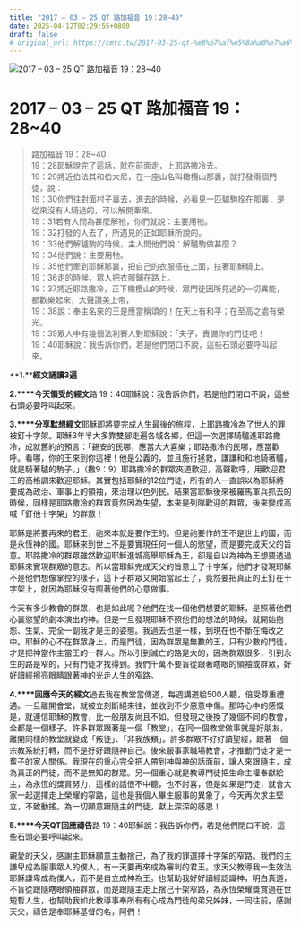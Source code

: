 ```yaml
---
title: "2017 – 03 – 25 QT 路加福音 19：28~40"
date: 2025-04-12T02:29:55+0800
draft: false
# original_url: https://cmtc.tw/2017-03-25-qt-%e8%b7%af%e5%8a%a0%e7%a6%8f%e9%9f%b3-19%ef%bc%9a2840
---
```


![2017 – 03 – 25 QT 路加福音 19：28~40](/images/qt.jpg   "2017 – 03 – 25 QT 路加福音 19：28~40")

# 2017 – 03 – 25 QT 路加福音 19：28~40

> 路加福音 19：28~40  
> 19：28耶穌說完了這話，就在前面走，上耶路撒冷去。  
> 19：29將近伯法其和伯大尼，在一座山名叫橄欖山那裏，就打發兩個門徒，說：  
> 19：30你們往對面村子裏去，進去的時候，必看見一匹驢駒拴在那裏，是從來沒有人騎過的，可以解開牽來。  
> 19：31若有人問為甚麼解牠，你們就說：主要用牠。  
> 19：32打發的人去了，所遇見的正如耶穌所說的。  
> 19：33他們解驢駒的時候，主人問他們說：解驢駒做甚麼？  
> 19：34他們說：主要用牠。  
> 19：35他們牽到耶穌那裏，把自己的衣服搭在上面，扶著耶穌騎上。  
> 19：36走的時候，眾人把衣服鋪在路上。  
> 19：37將近耶路撒冷，正下橄欖山的時候，眾門徒因所見過的一切異能，都歡樂起來，大聲讚美上帝，  
> 19：38說：奉主名來的王是應當稱頌的！在天上有和平；在至高之處有榮光。  
> 19：39眾人中有幾個法利賽人對耶穌說：「夫子，責備你的門徒吧！  
> 19：40耶穌說：我告訴你們，若是他們閉口不說，這些石頭必要呼叫起來。

**1.****經文誦讀3遍**

**2.****今天領受的經文**路 19：40耶穌說：我告訴你們，若是他們閉口不說，這些石頭必要呼叫起來。

**3.****分享默想經文**耶穌即將要完成人生最後的旅程，上耶路撒冷為了世人的罪被釘十字架。耶穌3年半大多靠雙腳走遍各城各鄉，但這一次選擇騎驢進耶路撒冷，成就舊約的預言：「錫安的民哪，應當大大喜樂；耶路撒冷的民哪，應當歡呼。看哪，你的王來到你這裡！他是公義的，並且施行拯救，謙謙和和地騎著驢，就是騎著驢的駒子。」（撒9：9）耶路撒冷的群眾夾道歡迎，高聲歡呼，用歡迎君王的高格調來歡迎耶穌。其實包括耶穌的12位門徒，所有的人一直誤以為耶穌將要成為政治、軍事上的領袖，來治理以色列民。結果當耶穌後來被羅馬軍兵抓去的時候，同樣是耶路撒冷的群眾竟然因為失望，本來是列隊歡迎的群眾，後來變成高喊「釘他十字架」的群眾！

耶穌是將要再來的君王，祂來本就是要作王的。但是祂要作的王不是世上的國，而是永恆神的國。耶穌來到世上不是要實現任何一個人的慾望，而是要完成天父的旨意。耶路撒冷的群眾雖然歡迎耶穌進城高舉耶穌為王，卻是自以為神為王想要透過耶穌來實現群眾的意志。所以當耶穌完成天父的旨意上了十字架，他們才發現耶穌不是他們想像掌控的樣子，這下子群眾又開始當起王了，竟然要把真正的王釘在十字架上，就因為耶穌沒有照著他們的心意做事。

今天有多少教會的群眾，也是如此呢？他們在找一個他們想要的耶穌，是照著他們心裏慾望的劇本演出的神。但是一旦發現耶穌不照他們的想法的時候，就開始抱怨、生氣、完全一副我才是王的姿態。我過去也是一樣，到現在也不斷在悔改之中。耶穌的心不在群眾身上，而是門徒，因為群眾是無數的王，只有少數的門徒，才是把神當作主當王的一群人。所以引到滅亡的路是大的，因為群眾很多，引到永生的路是窄的，只有門徒才找得到。我們千萬不要盲從跟著瞎眼的領袖或群眾，好好讀經擦亮眼睛跟著神的光走人生的窄路。

**4.****回應今天的經文**過去我在教堂當傳道，每週講道給500人聽，倍受尊重禮遇。一旦離開會堂，就被立刻斷絕來往，並收到不少惡意中傷。那時心中的感慨是，就連信耶穌的教會，比一般朋友尚且不如。但發現之後換了幾個不同的教會，全都是一個樣子。許多群眾跟著是一個「教堂」，在同一個教堂做事就是好朋友，離開同樣的教堂就變成「叛徒」、「非我族類」。許多群眾不好好讀聖經，跟著一個宗教系統打轉，而不是好好跟隨神自己。後來服事家職場教會，才推動門徒才是一輩子的家人關係。我現在的重心完全把人帶到神與神的話面前，讓人來跟隨主，成為真正的門徒，而不是無知的群眾。另一個重心就是教導門徒把生命主權奉獻給主，為永恆的獎賞努力，這樣的話很不中聽，也不討喜，但是如果是門徒，就會大家一起選擇走上榮耀的窄路，這也是我個人畢生服事的異象了，今天再次求主堅立，不致動搖。為一切願意跟隨主的門徒，獻上深深的感恩！

**5.****今天QT回應禱告**路 19：40耶穌說：我告訴你們，若是他們閉口不說，這些石頭必要呼叫起來。

親愛的天父，感謝主耶穌願意主動捨己，為了我的罪選擇十字架的窄路。我們的主謙卑成為服事眾人的僕人，有一天要再來成為審判的君王。求天父教導我一生效法耶穌謙卑成為僕人，而不是自立成神為王。也幫助我好好讀經認識神，明白真道，不盲從跟隨瞎眼領袖群眾，而是跟隨主走上捨己十架窄路，為永恆榮耀獎賞過在世短暫人生，也幫助我如此教導事奉所有有心成為門徒的弟兄姊妹，一同往前。感謝天父，禱告是奉耶穌基督的名，阿們！